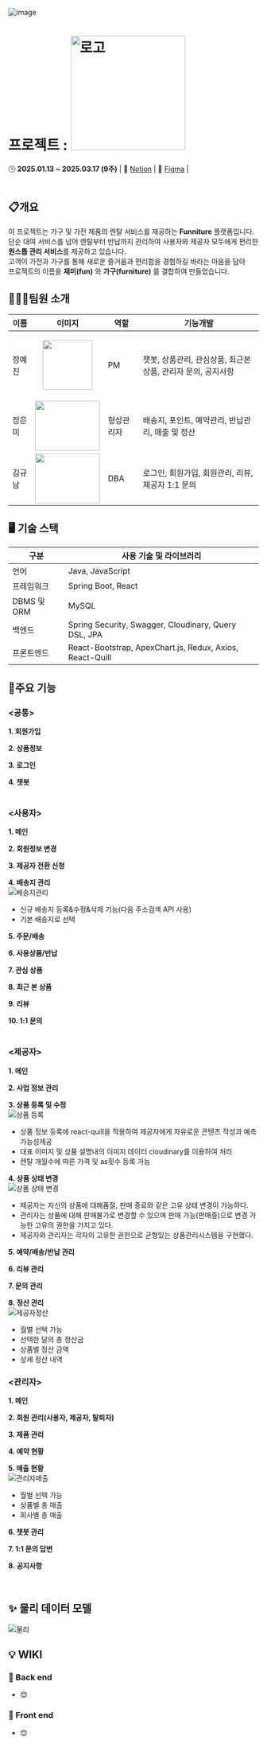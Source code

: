 
![image](https://github.com/user-attachments/assets/a37e3b69-4c2d-4cff-9f62-1230b8891e70)
<br/>

# **프로젝트 : <span align="flex-start"><img src="https://github.com/user-attachments/assets/de1c42b1-253c-4ea2-b67c-2d1a9a101bf2" alt="로고" width="230px" hegih="150px"></span>**
<spqn>🕒 **2025.01.13 ~ 2025.03.17 (9주)**</span>
| 📃 [Notion](https://www.notion.so/ohgiraffers/Funniture-a20b3bd6541044bb92633168355e984d) | 🎨 [Figma](https://www.figma.com/design/LerWvqtQYoZsDC5apYe5R4/Funniture?node-id=0-1&p=f&t=H87Z57FzWKf1Kxf2-0) | 
<br/>
<br/>

## 📋개요
이 프로젝트는 가구 및 가전 제품의 렌탈 서비스를 제공하는 **Funniture** 플랫폼입니다.<br/>
단순 대여 서비스를 넘어 렌탈부터 반납까지 관리하여 사용자와 제공자 모두에게 편리한 **원스톱 관리 서비스**를 제공하고 있습니다.<br/>
고객이 가전과 가구를 통해 새로운 즐거움과 편리함을 경험하길 바라는 마음을 담아 <br/>
프로젝트의 이름을 **재미(fun)** 와 **가구(furniture)** 를 결합하여 만들었습니다.<br/>

## 👨‍👧‍👧팀원 소개

| 이름     | 이미지                                                                 | 역할     | 기능개발                                                        |
|----------|-----------------------------------------------------------------------|----------|-----------------------------------------------------------------|
| 정예진   | <p align="center"><img src="https://github.com/user-attachments/assets/a9a3ca81-96a4-4fb2-b108-f01a7551f011" height="100" textalign="center"></p> | PM       | 챗봇, 상품관리, 관심상품, 최근본상품, 관리자 문의, 공지사항 |
| 정은미   | <img src="https://github.com/user-attachments/assets/b237ab0e-2221-4811-8f4d-6407a88f408e" width="130" height="100"> | 형상관리자 | 배송지, 포인트, 예약관리, 반납관리, 매출 및 정산 |
| 김규남   | <img src="https://github.com/user-attachments/assets/b26bacbc-7dd4-4798-a365-5c1e1386ecf6" width="130" height="100"> | DBA      | 로그인, 회원가입, 회원관리, 리뷰, 제공자 1:1 문의 |

## 🖥 기술 스택

| 구분                 | 사용 기술 및 라이브러리          |
| -------------------- | ------------------------------- |
| 언어                 |  Java, JavaScript               |
| 프레임워크             | Spring Boot, React            |
| DBMS 및 ORM         |  MySQL                           |
| 백엔드    | Spring Security, Swagger, Cloudinary, Query DSL, JPA  |
| 프론트엔드    | React-Bootstrap, ApexChart.js, Redux, Axios, React-Quill |

## 🌟주요 기능

### <공통>
**1. 회원가입**<br/>

**2. 상품정보**<br/>

**3. 로그인**<br/>

**4. 챗봇**<br/>
<br/>

### <사용자>
**1. 메인**<br/>

**2. 회원정보 변경**<br/>

**3. 제공자 전환 신청**<br/>

**4. 배송지 관리**<br/>
![배송지관리](https://github.com/user-attachments/assets/a352f088-10a8-4695-8c84-87a5b67c780b)

- 신규 배송지 등록&수정&삭제 기능(다음 주소검색 API 사용)
- 기본 배송지로 선택

**5. 주문/배송**<br/>

**6. 사용상품/반납**<br/>

**7. 관심 상품**<br/>

**8. 최근 본 상품**<br/>

**9. 리뷰**<br/>

**10. 1:1 문의**<br/>
<br/>

### <제공자>
**1. 메인**<br/>

**2. 사업 정보 관리**<br/>

**3. 상품 등록 및 수정**<br/>
![상품 등록](https://github.com/user-attachments/assets/30a00017-878a-432d-a128-b46de91034ca)

- 상품 정보 등록에 react-quill을 적용하여 제공자에게 자유로운 콘텐츠 작성과 예측 가능성제공
- 대표 이미지 및 상품 설명내의 이미지 데이터 cloudinary를 이용하여 처리
- 렌탈 개월수에 따른 가격 및 as횟수 등록 가능

**4. 상품 상태 변경**<br/>
![상품 상태 변경](https://github.com/user-attachments/assets/80d3b4c5-85bb-4729-9149-f03a98747a52)

- 제공자는 자신의 상품에 대해품절, 판매 종료와 같은 고유 상태 변경이 가능하다.
- 관리자는 상품에 대해 판매불가로 변경할 수 있으며 판매 가능(판매중)으로 변경 가능한 고유의 권한을 가지고 있다.
- 제공자와 관리자는 각자의 고유한 권한으로 균형있는 상품관리시스템을 구현했다.

**5. 예약/배송/반납 관리**<br/>

**6. 리뷰 관리**<br/>

**7. 문의 관리**<br/>

**8. 정산 관리**<br/>
![제공자정산](https://github.com/user-attachments/assets/7ceeb1c1-c45b-43cc-ad83-b4d7fd0bdcfe)

- 월별 선택 가능
- 선택한 달의 총 정산금
- 상품별 정산 금액
- 상세 정산 내역

### <관리자>
**1. 메인**<br/>

**2. 회원 관리(사용자, 제공자, 탈퇴자)** <br/>

**3. 제품 관리**<br/>

**4. 예약 현황**<br/>

**5. 매출 현황**<br/>
![관리자매출](https://github.com/user-attachments/assets/32304d93-135d-436e-98eb-d7823b0a6d40)

- 월별 선택 가능
- 상품별 총 매출 
- 회사별 총 매출

**6. 챗봇 관리**<br/>

**7. 1:1 문의 답변**<br/>

**8. 공지사항**<br/>

<br/>







## ✨ 물리 데이터 모델
![물리](https://github.com/user-attachments/assets/2eb97a27-ca81-40df-8b08-e1547827d44f)



## 💡 WIKI

### 📙 Back end

  - 😊[](https://github.com/)


 ### 📘 Front end
  - 😊[](https://github.com/)



<br/>
<br/>
